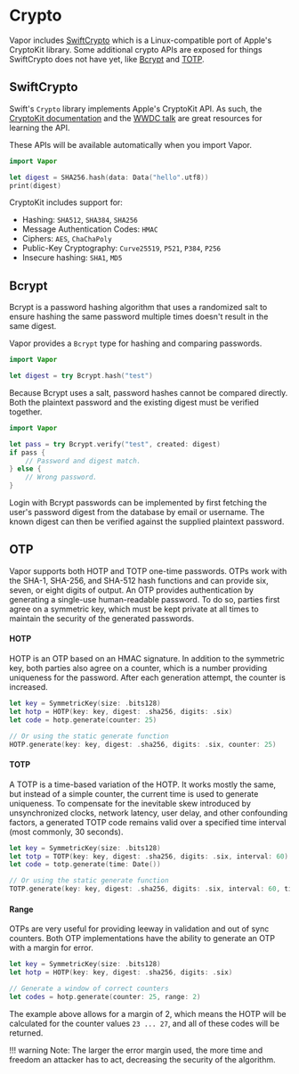 # Crypto

Vapor includes [SwiftCrypto](https://github.com/apple/swift-crypto/) which is a Linux-compatible port of Apple's CryptoKit library. Some additional crypto APIs are exposed for things SwiftCrypto does not have yet, like [Bcrypt](https://en.wikipedia.org/wiki/Bcrypt) and [TOTP](https://en.wikipedia.org/wiki/Time-based_One-time_Password_algorithm). 

## SwiftCrypto

Swift's `Crypto` library implements Apple's CryptoKit API. As such, the [CryptoKit documentation](https://developer.apple.com/documentation/cryptokit) and the [WWDC talk](https://developer.apple.com/videos/play/wwdc2019/709) are great resources for learning the API.

These APIs will be available automatically when you import Vapor. 

```swift
import Vapor

let digest = SHA256.hash(data: Data("hello".utf8))
print(digest)
```

CryptoKit includes support for:

- Hashing: `SHA512`, `SHA384`, `SHA256`
- Message Authentication Codes: `HMAC`
- Ciphers: `AES`, `ChaChaPoly`
- Public-Key Cryptography: `Curve25519`, `P521`, `P384`, `P256`
- Insecure hashing: `SHA1`, `MD5`

## Bcrypt

Bcrypt is a password hashing algorithm that uses a randomized salt to ensure hashing the same password multiple times doesn't result in the same digest.

Vapor provides a `Bcrypt` type for hashing and comparing passwords. 

```swift
import Vapor

let digest = try Bcrypt.hash("test")
```

Because Bcrypt uses a salt, password hashes cannot be compared directly. Both the plaintext password and the existing digest must be verified together. 

```swift
import Vapor

let pass = try Bcrypt.verify("test", created: digest)
if pass {
	// Password and digest match.
} else {
	// Wrong password.
}
```

Login with Bcrypt passwords can be implemented by first fetching the user's password digest from the database by email or username. The known digest can then be verified against the supplied plaintext password.

## OTP

Vapor supports both HOTP and TOTP one-time passwords. OTPs work with the SHA-1, SHA-256, and SHA-512 hash functions and can provide six, seven, or eight digits of output. An OTP provides authentication by generating a single-use human-readable password. To do so, parties first agree on a symmetric key, which must be kept private at all times to maintain the security of the generated passwords.

#### HOTP

HOTP is an OTP based on an HMAC signature. In addition to the symmetric key, both parties also agree on a counter, which is a number providing uniqueness for the password. After each generation attempt, the counter is increased.
```swift
let key = SymmetricKey(size: .bits128)
let hotp = HOTP(key: key, digest: .sha256, digits: .six)
let code = hotp.generate(counter: 25)

// Or using the static generate function
HOTP.generate(key: key, digest: .sha256, digits: .six, counter: 25)
```

#### TOTP

A TOTP is a time-based variation of the HOTP. It works mostly the same, but instead of a simple counter, the current time is used to generate uniqueness. To compensate for the inevitable skew introduced by unsynchronized clocks, network latency, user delay, and other confounding factors, a generated TOTP code remains valid over a specified time interval (most commonly, 30 seconds).
```swift
let key = SymmetricKey(size: .bits128)
let totp = TOTP(key: key, digest: .sha256, digits: .six, interval: 60)
let code = totp.generate(time: Date())

// Or using the static generate function
TOTP.generate(key: key, digest: .sha256, digits: .six, interval: 60, time: Date())
```

#### Range
OTPs are very useful for providing leeway in validation and out of sync counters. Both OTP implementations have the ability to generate an OTP with a margin for error.
```swift
let key = SymmetricKey(size: .bits128)
let hotp = HOTP(key: key, digest: .sha256, digits: .six)

// Generate a window of correct counters
let codes = hotp.generate(counter: 25, range: 2)
```
The example above allows for a margin of 2, which means the HOTP will be calculated for the counter values `23 ... 27`, and all of these codes will be returned. 

!!! warning
    Note: The larger the error margin used, the more time and freedom an attacker has to act, decreasing the security of the algorithm.
